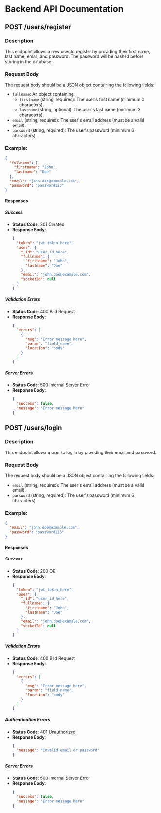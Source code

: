 # Backend API Documentation

## POST /users/register

### Description
This endpoint allows a new user to register by providing their first name, last name, email, and password. The password will be hashed before storing in the database.

### Request Body
The request body should be a JSON object containing the following fields:
- `fullname`: An object containing:
  - `firstname` (string, required): The user's first name (minimum 3 characters).
  - `lastname` (string, optional): The user's last name (minimum 3 characters).
- `email` (string, required): The user's email address (must be a valid email).
- `password` (string, required): The user's password (minimum 6 characters).

### Example:
```json
{
  "fullname": {
    "firstname": "John",
    "lastname": "Doe"
  },
  "email": "john.doe@example.com",
  "password": "password123"
}
```

#### Responses

##### Success
- **Status Code**: 201 Created
- **Response Body**:
  ```json
  {
    "token": "jwt_token_here",
    "user": {
      "_id": "user_id_here",
      "fullname": {
        "firstname": "John",
        "lastname": "Doe"
      },
      "email": "john.doe@example.com",
      "socketId": null
    }
  }
  ```

##### Validation Errors
- **Status Code**: 400 Bad Request
- **Response Body**:
  ```json
  {
    "errors": [
      {
        "msg": "Error message here",
        "param": "field_name",
        "location": "body"
      }
    ]
  }
  ```

##### Server Errors
- **Status Code**: 500 Internal Server Error
- **Response Body**:
  ```json
  {
    "success": false,
    "message": "Error message here"
  }
  ```

## POST /users/login

### Description
This endpoint allows a user to log in by providing their email and password.

### Request Body
The request body should be a JSON object containing the following fields:
- `email` (string, required): The user's email address (must be a valid email).
- `password` (string, required): The user's password (minimum 6 characters).

### Example:
```json
{
  "email": "john.doe@example.com",
  "password": "password123"
}
```

#### Responses

##### Success
- **Status Code**: 200 OK
- **Response Body**:
  ```json
  {
    "token": "jwt_token_here",
    "user": {
      "_id": "user_id_here",
      "fullname": {
        "firstname": "John",
        "lastname": "Doe"
      },
      "email": "john.doe@example.com",
      "socketId": null
    }
  }
  ```

##### Validation Errors
- **Status Code**: 400 Bad Request
- **Response Body**:
  ```json
  {
    "errors": [
      {
        "msg": "Error message here",
        "param": "field_name",
        "location": "body"
      }
    ]
  }
  ```

##### Authentication Errors
- **Status Code**: 401 Unauthorized
- **Response Body**:
  ```json
  {
    "message": "Invalid email or password"
  }
  ```

##### Server Errors
- **Status Code**: 500 Internal Server Error
- **Response Body**:
  ```json
  {
    "success": false,
    "message": "Error message here"
  }
  ```
